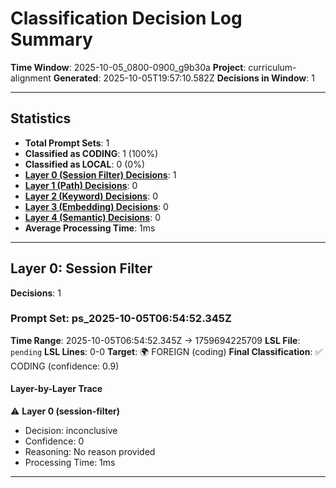 # Classification Decision Log Summary

**Time Window**: 2025-10-05_0800-0900_g9b30a
**Project**: curriculum-alignment
**Generated**: 2025-10-05T19:57:10.582Z
**Decisions in Window**: 1

---

## Statistics

- **Total Prompt Sets**: 1
- **Classified as CODING**: 1 (100%)
- **Classified as LOCAL**: 0 (0%)
- **[Layer 0 (Session Filter) Decisions](#layer-0-session-filter)**: 1
- **[Layer 1 (Path) Decisions](#layer-1-path)**: 0
- **[Layer 2 (Keyword) Decisions](#layer-2-keyword)**: 0
- **[Layer 3 (Embedding) Decisions](#layer-3-embedding)**: 0
- **[Layer 4 (Semantic) Decisions](#layer-4-semantic)**: 0
- **Average Processing Time**: 1ms

---

## Layer 0: Session Filter

**Decisions**: 1

### Prompt Set: ps_2025-10-05T06:54:52.345Z

**Time Range**: 2025-10-05T06:54:52.345Z → 1759694225709
**LSL File**: `pending`
**LSL Lines**: 0-0
**Target**: 🌍 FOREIGN (coding)
**Final Classification**: ✅ CODING (confidence: 0.9)

#### Layer-by-Layer Trace

⚠️ **Layer 0 (session-filter)**
- Decision: inconclusive
- Confidence: 0
- Reasoning: No reason provided
- Processing Time: 1ms

---

